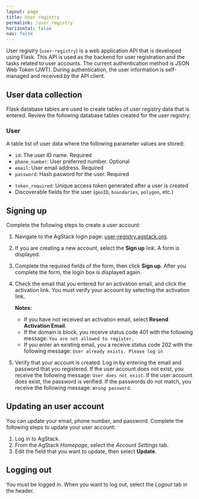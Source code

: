 ```yaml
---
layout: page
title: User registry
permalink: /user_registry
horizontal: false
nav: false
---
```


User registry (`user-registry`) is a web application API that is developed using Flask. This API is used as the backend for user registration and the tasks related to user accounts. The current authentication method is JSON Web Token (JWT). During authentication, the user information is self-managed and received by the API client.

## User data collection

Flask database tables are used to create tables of user registry data that is entered. Review the following database tables created for the user registry:

### User

A table list of user data where the following parameter values are stored:

  * `id`: The user ID name. Required
  * `phone_number`: User preferred number. Optional
  * `email`: User email address. Required
  * `password`: Hash pasword for the user. Required
<!--from Ted how is the valid token defined?-->
  * `token_required`: Unique access token generated after a user is created
  * Discoverable fields for the user (`geoID`, `boundaries`, `polygon`, etc.)
  
## Signing up

Complete the following steps to create a user account:

1. Navigate to the AgStack login page: [user-registry.agstack.org](https://user-registry.agstack.org/).
2. If you are creating a new account, select the **Sign up** link. A form is displayed.
3. Complete the required fields of the form, then click **Sign up**. After you complete the form, the login box is displayed again. 
4. Check the email that you entered for an activation email, and click the activation link. You must verify your account by selecting the activation link.

   **Notes:** 

   - If you have not received an activation email, select **Resend Activation Email**. 
   - If the domain is block, you receive status code 401 with the following message: `You are not allowed to register.`
   - If you enter an existing email, you a receive status code 202 with the following message: `User already exists. Please log in`

5. Verify that your account is created. Log in by entering the email and password that you registered. If the user account does not exist, you receive the following message: `User does not exist`. If the user account does exist, the password is verified. If the passwords do not match, you receive the following message: `Wrong password`.

## Updating an user account

You can update your email, phone number, and password. Complete the following steps to update your user account:

1. Log in to AgStack.
2. From the AgStack _Homepage_, select the _Account Settings_ tab.
3. Edit the field that you want to update, then select **Update**.

## Logging out 

You must be logged in. When you want to log out, select the _Logout_ tab in the header. 

